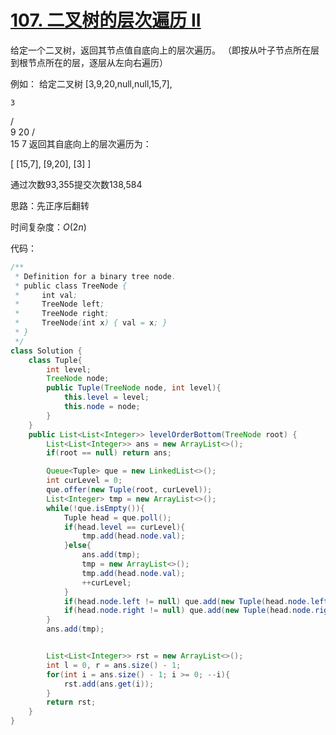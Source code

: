 # [107. 二叉树的层次遍历 II](https://leetcode-cn.com/problems/binary-tree-level-order-traversal-ii/)
给定一个二叉树，返回其节点值自底向上的层次遍历。 （即按从叶子节点所在层到根节点所在的层，逐层从左向右遍历）

例如：
给定二叉树 [3,9,20,null,null,15,7],

    3
   / \
  9  20
    /  \
   15   7
返回其自底向上的层次遍历为：

[
  [15,7],
  [9,20],
  [3]
]

通过次数93,355提交次数138,584

思路：先正序后翻转

时间复杂度：$O(2n)$


代码：
```java
/**
 * Definition for a binary tree node.
 * public class TreeNode {
 *     int val;
 *     TreeNode left;
 *     TreeNode right;
 *     TreeNode(int x) { val = x; }
 * }
 */
class Solution {
    class Tuple{
        int level;
        TreeNode node;
        public Tuple(TreeNode node, int level){
            this.level = level;
            this.node = node;
        }
    }
    public List<List<Integer>> levelOrderBottom(TreeNode root) {
        List<List<Integer>> ans = new ArrayList<>();
        if(root == null) return ans;

        Queue<Tuple> que = new LinkedList<>();
        int curLevel = 0;
        que.offer(new Tuple(root, curLevel));
        List<Integer> tmp = new ArrayList<>();
        while(!que.isEmpty()){
            Tuple head = que.poll();
            if(head.level == curLevel){
                tmp.add(head.node.val);
            }else{
                ans.add(tmp);
                tmp = new ArrayList<>();
                tmp.add(head.node.val);
                ++curLevel;
            }
            if(head.node.left != null) que.add(new Tuple(head.node.left, head.level + 1));
            if(head.node.right != null) que.add(new Tuple(head.node.right, head.level + 1));
        }
        ans.add(tmp);


        List<List<Integer>> rst = new ArrayList<>();
        int l = 0, r = ans.size() - 1;
        for(int i = ans.size() - 1; i >= 0; --i){
            rst.add(ans.get(i));
        }
        return rst;
    }
}
```